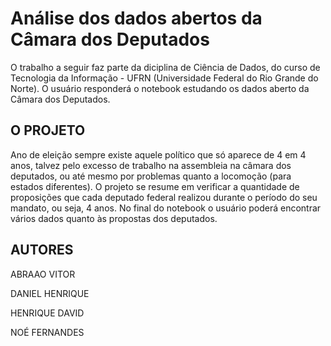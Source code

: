 # Análise dos dados abertos da Câmara dos Deputados

O trabalho a seguir faz parte da diciplina de Ciência de Dados, do curso de Tecnologia da Informação - UFRN (Universidade Federal do Rio Grande do Norte).
O usuário responderá o notebook estudando os dados aberto da Câmara dos Deputados.

## O PROJETO
Ano de eleição sempre existe aquele político que só aparece de 4 em 4 anos, talvez pelo excesso de trabalho na assembleia na câmara dos deputados, ou até mesmo por problemas quanto a locomoção (para estados diferentes). O projeto se resume em verificar a quantidade de proposições que cada deputado federal realizou durante o período do seu mandato, ou seja, 4 anos. No final do notebook o usuário poderá encontrar vários dados quanto às propostas dos deputados.
 
## AUTORES
ABRAAO VITOR

DANIEL HENRIQUE

HENRIQUE DAVID

NOÉ FERNANDES
